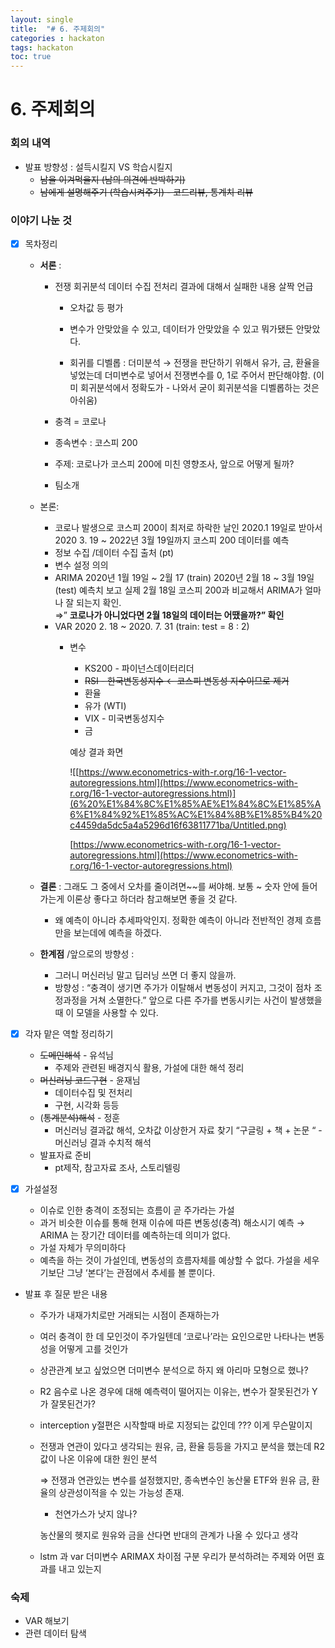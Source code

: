 ```yaml
---
layout: single
title:  "# 6. 주제회의"
categories : hackaton
tags: hackaton
toc: true
---
```




# 6. 주제회의

### 회의 내역

- 발표 방향성 : 설득시킬지  VS  학습시킬지
    - ~~남을 이겨먹을지 (남의 의견에 반박하기)~~
    - ~~남에게 설명해주기 (학습시켜주기)  - 코드리뷰, 통계치 리뷰~~

### 이야기 나눈 것

- [x]  목차정리
    - **서론** :
        - 전쟁 회귀분석 데이터 수집 전처리 결과에 대해서 실패한 내용 살짝 언급
            - 오차값 등 평가
            - 변수가 안맞았을 수 있고, 데이터가 안맞았을 수 있고 뭐가됐든 안맞았다.
            
            - 회귀를 디벨롭 : 더미분석  → 전쟁을 판단하기 위해서 유가, 금, 환율을 넣었는데 더미변수로 넣어서 전쟁변수를 0, 1로 주어서 판단해야함.   (이미 회귀분석에서 정확도가 - 나와서 굳이 회귀분석을 디벨롭하는 것은 아쉬움) 
            
        - 충격 = 코로나
        - 종속변수 : 코스피 200
        - 주제: 코로나가 코스피 200에 미친 영향조사, 앞으로 어떻게 될까?
        - 팀소개
    
    - 본론:
        - 코로나 발생으로 코스피 200이 최저로 하락한 날인 2020.1 19일로 받아서 2020 3. 19  ~ 2022년 3월 19일까지 코스피 200 데이터를 예측
        - 정보 수집 /데이터 수집 출처 (pt)
        - 변수 설정 의의
        - ARIMA 
        2020년 1월 19일 ~ 2월 17 (train)
         2020년 2월 18 ~ 3월 19일 (test)
        예측치 보고 실제 2월 18일 코스피 200과 비교해서 ARIMA가 얼마나 잘 되는지 확인.  
        ⇒” **코로나가 아니었다면 2월 18일의 데이터는 어땠을까?” 확인**
        - VAR 
        2020 2. 18 ~ 2020. 7. 31 (train: test  = 8 : 2)
            - 변수
                - KS200  - 파이넌스데이터리더
                - ~~RSI - 한국변동성지수  ← 코스피 변동성 지수이므로 제거~~
                - 환율
                - 유가 (WTI)
                - VIX - 미국변동성지수
                - 금
                
                예상 결과 화면 
                
                ![[https://www.econometrics-with-r.org/16-1-vector-autoregressions.html](https://www.econometrics-with-r.org/16-1-vector-autoregressions.html)](6%20%E1%84%8C%E1%85%AE%E1%84%8C%E1%85%A6%E1%84%92%E1%85%AC%E1%84%8B%E1%85%B4%20c4459da5dc5a4a5296d16f63811771ba/Untitled.png)
                
                [https://www.econometrics-with-r.org/16-1-vector-autoregressions.html](https://www.econometrics-with-r.org/16-1-vector-autoregressions.html)
                
    
    - **결론** : 
    그래도 그 중에서 오차를 줄이려면~~를 써야해. 
    보통 ~ 숫자 안에 들어가는게 이론상 좋다고 하더라 참고해보면 좋을 것 같다.
        - 왜 예측이 아니라 추세파악인지. 정확한 예측이 아니라 전반적인 경제 흐름만을 보는데에 예측을 하겠다.
        
    - **한계점** /앞으로의 방향성 :
        - 그러니 머신러닝 말고 딥러닝 쓰면 더 좋지 않을까.
        - 방향성 : “충격이 생기면 주가가 이탈해서 변동성이 커지고, 그것이 점차 조정과정을 거쳐 소멸한다.” 앞으로 다른 주가를 변동시키는 사건이 발생했을 때 이 모델을 사용할 수 있다.
        

- [x]  각자 맡은 역할 정리하기
    - ~~도메인해석~~ - 유석님
        - 주제와 관련된 배경지식 활용, 가설에 대한 해석 정리
    - ~~머신러닝 코드구현~~ - 윤재님
        - 데이터수집 및 전처리
        - 구현, 시각화 등등
    - (~~통계분석)해석~~ - 정훈
        - 머신러닝 결과값 해석, 오차값 이상한거 자료 찾기 “구글링 + 책 + 논문 “ - 머신러닝 결과 수치적 해석
    - 발표자료 준비
        - pt제작, 참고자료 조사, 스토리텔링

- [x]  가설설정
    - 이슈로 인한 충격이 조정되는 흐름이 곧 주가라는 가설
    - 과거 비슷한 이슈를 통해 현재 이슈에 따른 변동성(충격) 해소시기 예측  → ARIMA 는 장기간 데이터를 예측하는데 의미가 없다.
    - 가설 자체가 무의미하다
    - 예측을 하는 것이 가설인데, 변동성의 흐름자체를 예상할 수 없다. 가설을 세우기보단 그냥 ‘본다’는 관점에서 추세를 볼 뿐이다.

- 발표 후 질문 받은 내용
    - 주가가 내재가치로만 거래되는 시점이 존재하는가
    - 여러 충격이 한 데 모인것이 주가일텐데 ‘코로나’라는 요인으로만 나타나는 변동성을 어떻게 고를 것인가
    - 상관관계 보고 싶었으면 더미변수 분석으로 하지 왜 아리마 모형으로 했나?
    - R2 음수로 나온 경우에 대해 예측력이 떨어지는 이유는, 변수가 잘못된건가 Y가 잘못된건가?
    - interception y절편은 시작할때 바로 지정되는 값인데 ??? 이게 무슨말이지
    - 전쟁과 연관이 있다고 생각되는 원유, 금, 환율 등등을 가지고 분석을 했는데 R2 값이 나온 이유에 대한 원인 분석
        
        ⇒ 전쟁과 연관있는 변수를 설정했지만, 종속변수인 농산물 ETF와 원유 금, 환율의 상관성이적을 수 있는 가능성 존재. 
        
        - 천연가스가 낫지 않나?
        
        농산물의 헷지로  원유와 금을 산다면 반대의 관계가 나올 수 있다고 생각 
        
    - lstm 과 var 더미변수 ARIMAX 차이점 구분 
    우리가 분석하려는 주제와 어떤 효과를 내고 있는지

### 숙제

- VAR 해보기
- 관련 데이터 탐색
